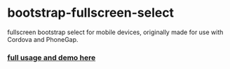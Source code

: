 <h1>bootstrap-fullscreen-select</h1>

<p>fullscreen bootstrap select for mobile devices,
originally made for use with Cordova and PhoneGap.<br>
</p>

<h3>
<a href="http://craftpip.github.com/bootstrap-fullscreen-select">full usage and demo here</a>
</h3>
